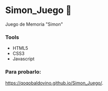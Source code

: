 # Simon_Juego 🧮
Juego de Memoria "Simon"

### Tools
*  HTML5
*  CSS3
*  Javascript


### Para probarlo:
https://qoqobaldovino.github.io/Simon_Juego/.
